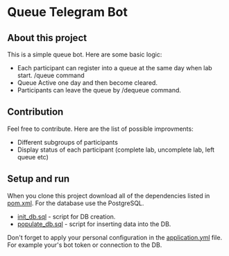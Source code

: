 # Queue Telegram Bot
## About this project
This is a simple queue bot. Here are some basic logic:
- Each participant can register into a queue at the same day when lab start. /queue command 
- Queue Active one day and then become cleared.
- Participants can leave the queue by /dequeue command.

## Contribution
Feel free to contribute. Here are the list of possible improvments:
- Different subgroups of participants
- Display status of each participant (complete lab, uncomplete lab, left queue etc)

## Setup and run
When you clone this project download all of the dependencies listed in [pom.xml](pom.xml). 
For the database use the PostgreSQL. 
* [init_db.sql](src/main/resources/database/init_db.sql) - script for DB creation.
* [populate_db.sql](src/main/resources/database/populate_db.sql) - script for inserting data into the DB.

Don't forget to apply your personal configuration in the [application.yml](src/main/resources/config/application.yml) file. For example your's bot token or connection to the DB.
